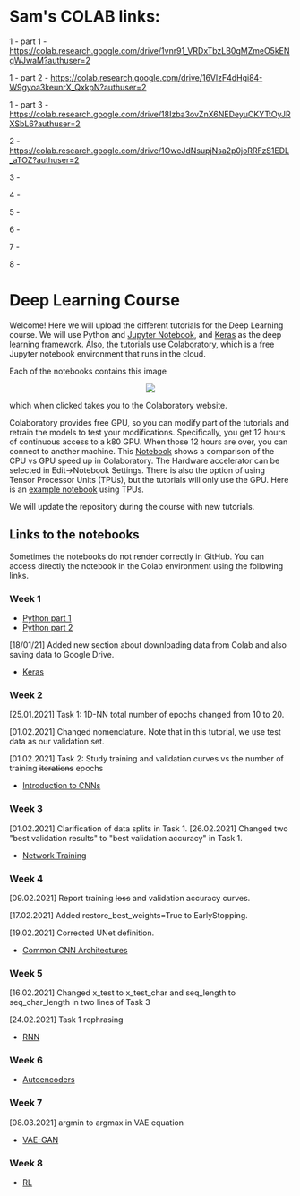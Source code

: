 # Sam's COLAB links: 
1 - part 1 - https://colab.research.google.com/drive/1vnr91_VRDxTbzLB0gMZmeO5kENgWJwaM?authuser=2

1 - part 2 - https://colab.research.google.com/drive/16VlzF4dHgi84-W9gyoa3keunrX_QxkpN?authuser=2

1 - part 3 - https://colab.research.google.com/drive/18Izba3ovZnX6NEDeyuCKYTtOyJRXSbL6?authuser=2

2 - https://colab.research.google.com/drive/1OweJdNsupjNsa2p0joRRFzS1EDL_aTOZ?authuser=2

3 - 

4 - 

5 - 

6 -

7 - 

8 - 

# Deep Learning Course
Welcome! Here we will upload the different tutorials for the Deep Learning course. 
We will use Python and [Jupyter Notebook](https://jupyter.org/), and [Keras](https://keras.io/) as the deep learning framework.
Also, the tutorials use [Colaboratory](https://colab.research.google.com/notebooks/welcome.ipynb), which is a free Jupyter notebook environment that runs in the cloud. 

Each of the notebooks contains this image


<p align="center">
<img src ="https://camo.githubusercontent.com/52feade06f2fecbf006889a904d221e6a730c194/68747470733a2f2f636f6c61622e72657365617263682e676f6f676c652e636f6d2f6173736574732f636f6c61622d62616467652e737667" />
</p>

which when clicked takes you to the Colaboratory website. 

Colaboratory provides free GPU, so you can modify part of the tutorials and retrain the models to test your modifications. Specifically, you get 12 hours of continuous access to a k80 GPU. When those 12 hours are over, you can connect to another machine. This [Notebook](https://colab.research.google.com/notebooks/gpu.ipynb#scrollTo=3IEVK-KFxi5Z) shows a comparison of the CPU vs GPU speed up in Colaboratory. The Hardware accelerator can be selected in Edit->Notebook Settings. There is also the option of using Tensor Processor Units (TPUs), but the tutorials will only use the GPU. Here is an [example notebook](https://colab.research.google.com/notebooks/tpu.ipynb) using TPUs.   

We will update the repository during the course with new tutorials.

## Links to the notebooks
Sometimes the notebooks do not render correctly in GitHub. You can access directly the notebook in the Colab environment using the following links.
### Week 1
  * [Python part 1](https://colab.research.google.com/github/MatchLab-Imperial/deep-learning-course/blob/master/01_part1_Python.ipynb)
  * [Python part 2](https://colab.research.google.com/github/MatchLab-Imperial/deep-learning-course/blob/master/01_part2_Python.ipynb)
  
  [18/01/21] Added new section about downloading data from Colab and also saving data to Google Drive.
  * [Keras](https://colab.research.google.com/github/MatchLab-Imperial/deep-learning-course/blob/master/01_part3_Keras.ipynb)
  
### Week 2
[25.01.2021] Task 1: 1D-NN total number of epochs changed from 10 to 20.

[01.02.2021] Changed nomenclature. Note that in this tutorial, we use test data as our validation set. 

[01.02.2021] Task 2: Study training and validation curves vs the number of training <s>iterations</s> epochs
  * [Introduction to CNNs](https://colab.research.google.com/github/MatchLab-Imperial/deep-learning-course/blob/master/02_CNN_Introduction.ipynb)

### Week 3
[01.02.2021] Clarification of data splits in Task 1.
[26.02.2021] Changed two "best validation results" to "best validation accuracy" in Task 1.
  * [Network Training](https://colab.research.google.com/github/MatchLab-Imperial/deep-learning-course/blob/master/03_Network_Training.ipynb)
  
### Week 4
[09.02.2021] Report training <s>loss</s> and validation accuracy curves.

[17.02.2021] Added restore_best_weights=True to EarlyStopping.

[19.02.2021] Corrected UNet definition.
  * [Common CNN Architectures](https://colab.research.google.com/github/MatchLab-Imperial/deep-learning-course/blob/master/04_Common_CNN_architectures.ipynb)

### Week 5
[16.02.2021] Changed x_test to x_test_char and seq_length to seq_char_length in two lines of Task 3

[24.02.2021] Task 1 rephrasing

  * [RNN](https://colab.research.google.com/github/MatchLab-Imperial/deep-learning-course/blob/master/05_RNN.ipynb)

### Week 6
  * [Autoencoders](https://colab.research.google.com/github/MatchLab-Imperial/deep-learning-course/blob/master/06_Autoencoders.ipynb)

### Week 7
[08.03.2021] argmin to argmax in VAE equation
  * [VAE-GAN](https://colab.research.google.com/github/MatchLab-Imperial/deep-learning-course/blob/master/07_VAE_GAN.ipynb)

### Week 8
  * [RL](https://colab.research.google.com/github/MatchLab-Imperial/deep-learning-course/blob/master/08_RL.ipynb)


